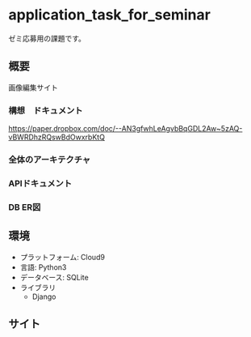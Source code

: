# application_task_for_seminar
ゼミ応募用の課題です。

## 概要
画像編集サイト

### 構想　ドキュメント
https://paper.dropbox.com/doc/--AN3gfwhLeAgvbBqGDL2Aw~5zAQ-vBWRDhzRQswBdOwxrbKtQ

### 全体のアーキテクチャ

### APIドキュメント

### DB ER図

## 環境
- プラットフォーム: Cloud9
- 言語: Python3
- データベース: SQLite
- ライブラリ
  - Django

## サイト
